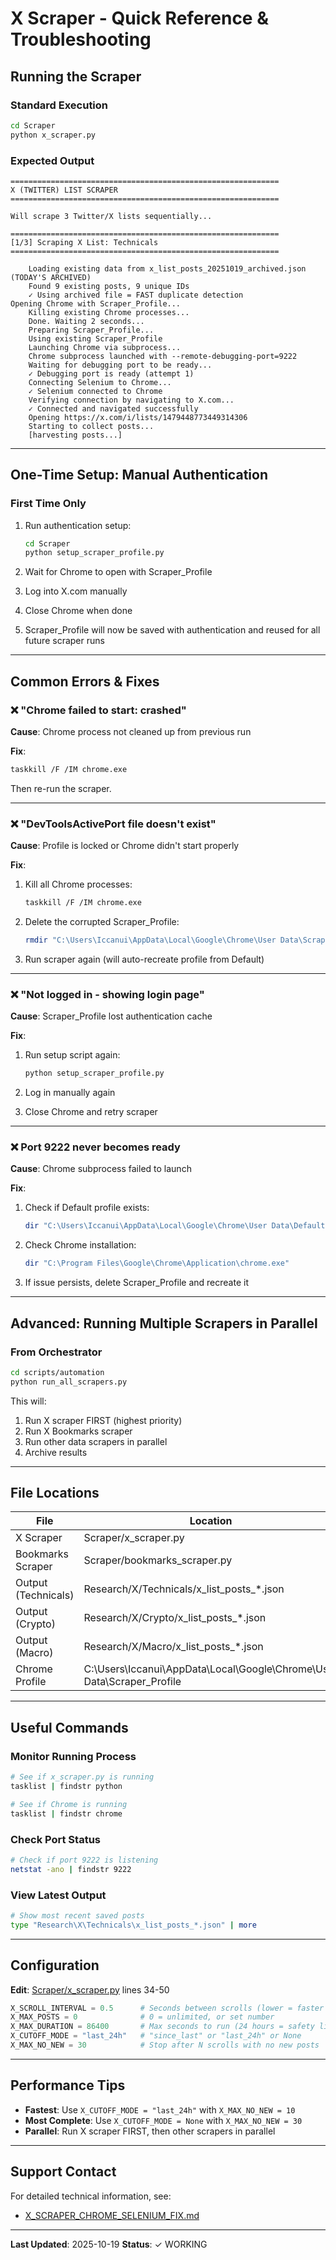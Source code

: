# X Scraper - Quick Reference & Troubleshooting

## Running the Scraper

### Standard Execution
```bash
cd Scraper
python x_scraper.py
```

### Expected Output
```
============================================================
X (TWITTER) LIST SCRAPER
============================================================

Will scrape 3 Twitter/X lists sequentially...

============================================================
[1/3] Scraping X List: Technicals
============================================================

    Loading existing data from x_list_posts_20251019_archived.json (TODAY'S ARCHIVED)
    Found 9 existing posts, 9 unique IDs
    ✓ Using archived file = FAST duplicate detection
Opening Chrome with Scraper_Profile...
    Killing existing Chrome processes...
    Done. Waiting 2 seconds...
    Preparing Scraper_Profile...
    Using existing Scraper_Profile
    Launching Chrome via subprocess...
    Chrome subprocess launched with --remote-debugging-port=9222
    Waiting for debugging port to be ready...
    ✓ Debugging port is ready (attempt 1)
    Connecting Selenium to Chrome...
    ✓ Selenium connected to Chrome
    Verifying connection by navigating to X.com...
    ✓ Connected and navigated successfully
    Opening https://x.com/i/lists/1479448773449314306
    Starting to collect posts...
    [harvesting posts...]
```

---

## One-Time Setup: Manual Authentication

### First Time Only
1. Run authentication setup:
   ```bash
   cd Scraper
   python setup_scraper_profile.py
   ```

2. Wait for Chrome to open with Scraper_Profile
3. Log into X.com manually
4. Close Chrome when done

5. Scraper_Profile will now be saved with authentication and reused for all future scraper runs

---

## Common Errors & Fixes

### ❌ "Chrome failed to start: crashed"

**Cause**: Chrome process not cleaned up from previous run

**Fix**:
```bash
taskkill /F /IM chrome.exe
```
Then re-run the scraper.

---

### ❌ "DevToolsActivePort file doesn't exist"

**Cause**: Profile is locked or Chrome didn't start properly

**Fix**:
1. Kill all Chrome processes:
   ```bash
   taskkill /F /IM chrome.exe
   ```

2. Delete the corrupted Scraper_Profile:
   ```bash
   rmdir "C:\Users\Iccanui\AppData\Local\Google\Chrome\User Data\Scraper_Profile" /s /q
   ```

3. Run scraper again (will auto-recreate profile from Default)

---

### ❌ "Not logged in - showing login page"

**Cause**: Scraper_Profile lost authentication cache

**Fix**:
1. Run setup script again:
   ```bash
   python setup_scraper_profile.py
   ```

2. Log in manually again

3. Close Chrome and retry scraper

---

### ❌ Port 9222 never becomes ready

**Cause**: Chrome subprocess failed to launch

**Fix**:
1. Check if Default profile exists:
   ```bash
   dir "C:\Users\Iccanui\AppData\Local\Google\Chrome\User Data\Default"
   ```

2. Check Chrome installation:
   ```bash
   dir "C:\Program Files\Google\Chrome\Application\chrome.exe"
   ```

3. If issue persists, delete Scraper_Profile and recreate it

---

## Advanced: Running Multiple Scrapers in Parallel

### From Orchestrator
```bash
cd scripts/automation
python run_all_scrapers.py
```

This will:
1. Run X scraper FIRST (highest priority)
2. Run X Bookmarks scraper
3. Run other data scrapers in parallel
4. Archive results

---

## File Locations

| File | Location |
|------|----------|
| X Scraper | Scraper/x_scraper.py |
| Bookmarks Scraper | Scraper/bookmarks_scraper.py |
| Output (Technicals) | Research/X/Technicals/x_list_posts_*.json |
| Output (Crypto) | Research/X/Crypto/x_list_posts_*.json |
| Output (Macro) | Research/X/Macro/x_list_posts_*.json |
| Chrome Profile | C:\Users\Iccanui\AppData\Local\Google\Chrome\User Data\Scraper_Profile |

---

## Useful Commands

### Monitor Running Process
```bash
# See if x_scraper.py is running
tasklist | findstr python

# See if Chrome is running
tasklist | findstr chrome
```

### Check Port Status
```bash
# Check if port 9222 is listening
netstat -ano | findstr 9222
```

### View Latest Output
```bash
# Show most recent saved posts
type "Research\X\Technicals\x_list_posts_*.json" | more
```

---

## Configuration

**Edit**: [Scraper/x_scraper.py](../../../Scraper/x_scraper.py) lines 34-50

```python
X_SCROLL_INTERVAL = 0.5      # Seconds between scrolls (lower = faster but more load)
X_MAX_POSTS = 0              # 0 = unlimited, or set number
X_MAX_DURATION = 86400       # Max seconds to run (24 hours = safety limit)
X_CUTOFF_MODE = "last_24h"   # "since_last" or "last_24h" or None
X_MAX_NO_NEW = 30            # Stop after N scrolls with no new posts
```

---

## Performance Tips

- **Fastest**: Use `X_CUTOFF_MODE = "last_24h"` with `X_MAX_NO_NEW = 10`
- **Most Complete**: Use `X_CUTOFF_MODE = None` with `X_MAX_NO_NEW = 30`
- **Parallel**: Run X scraper FIRST, then other scrapers in parallel

---

## Support Contact

For detailed technical information, see:
- [X_SCRAPER_CHROME_SELENIUM_FIX.md](./X_SCRAPER_CHROME_SELENIUM_FIX.md)

---

**Last Updated**: 2025-10-19
**Status**: ✓ WORKING

